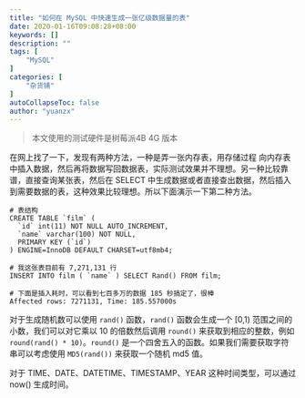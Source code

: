 ```yaml
---
title: "如何在 MySQL 中快速生成一张亿级数据量的表"
date: 2020-01-16T09:08:28+08:00
keywords: []
description: ""
tags: [
    "MySQL"
]
categories: [
    "杂货铺"
]
autoCollapseToc: false
author: "yuanzx"
---
```


>本文使用的测试硬件是树莓派4B 4G 版本

在网上找了一下，发现有两种方法，一种是弄一张内存表，用存储过程  向内存表中插入数据，然后再将数据写回数据表，实际测试效果并不理想。另一种比较靠谱，直接查询某张表，然后在 SELECT 中生成数据或者直接查出数据，然后插入到需要数据的表，这种效果比较理想。所以下面演示一下第二种方法。

```mysql
# 表结构
CREATE TABLE `film` (
  `id` int(11) NOT NULL AUTO_INCREMENT,
  `name` varchar(100) NOT NULL,
  PRIMARY KEY (`id`)
) ENGINE=InnoDB DEFAULT CHARSET=utf8mb4;

# 我这张表目前有 7,271,131 行
INSERT INTO film ( `name` ) SELECT Rand() FROM film;

# 下面是插入耗时，可以看到七百多万的数据 185 秒搞定了，很棒
Affected rows: 7271131, Time: 185.557000s
```

对于生成随机数可以使用 `rand()` 函数，`rand()` 函数会生成一个 [0,1) 范围之间的小数，我们可以对它乘以 10 的倍数然后调用 `round()` 来获取到相应的整数，例如 `round(rand() * 10)`。`round()` 是一个四舍五入的函数。如果我们需要获取字符串可以考虑使用 `MD5(rand())` 来获取一个随机 md5 值。

对于 TIME、DATE、DATETIME、TIMESTAMP、YEAR 这种时间类型，可以通过 now() 生成时间。
